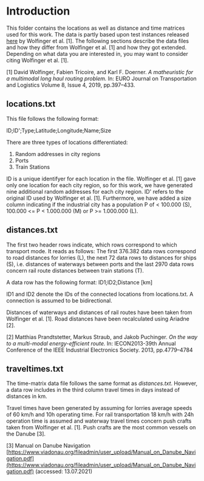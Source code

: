 # Introduction

This folder contains the locations as well as distance and time matrices used for this work. The data is partly based upon test instances released [here](https://plis.univie.ac.at/research/a-matheuristic-for-a-multimodal-long-haul-routing-problem/) by Wolfinger et al. [1]. The following sections describe the data files and how they differ from Wolfinger et al. [1] and how they got extended. Depending on what data you are interested in, you may want to consider citing Wolfinger et al. [1].

[1] David Wolfinger, Fabien Tricoire, and Karl F. Doerner. *A matheuristic for a multimodal long haul routing problem.* In: EURO Journal on Transportation and Logistics Volume 8, Issue 4, 2019, pp.397–433.

## locations.txt

This file follows the following format:

ID;ID';Type;Latitude;Longitude;Name;Size

There are three types of locations differentiated:
1. Random addresses in city regions
2. Ports
3. Train Stations

ID is a unique identifyer for each location in the file. Wolfinger et al. [1] gave only one location for each city region, so for this work, we have generated nine additional random addresses for each city region. ID' refers to the original ID used by Wolfinger et al. [1]. Furthermore, we have added a size column indicating if the industrial city has a population P of < 100.000 (S), 100.000 <= P < 1.000.000 (M) or P >= 1.000.000 (L).

## distances.txt

The first two header rows indicate, which rows correspond to which transport mode. It reads as follows: The first 376.382 data rows correspond to road distances for lorries (L), the next 72 data rows to distances for ships (S), i.e. distances of waterways between ports and the last 2970 data rows concern rail route distances between train stations (T).

A data row has the following format:
ID1;ID2;Distance [km]

ID1 and ID2 denote the IDs of the connected locations from locations.txt. A connection is assumed to be bidirectional.

Distances of waterways and distances of rail routes have been taken from Wolfinger et al. [1]. Road distances have been recalculated using Ariadne [2].

[2] Matthias Prandtstetter, Markus Straub, and Jakob Puchinger. *On the way to a multi-modal energy-efficient route.* In: IECON2013-39th Annual Conference of the IEEE Industrial Electronics Society. 2013, pp.4779–4784

## traveltimes.txt

The time-matrix data file follows the same format as *distances.txt*. However, a data row includes in the third column travel times in days instead of distances in km. 

Travel times have been generated by assuming for lorries average speeds of 60 km/h and 10h operating time. For rail transportation 18 km/h with 24h operation time is assumed and waterway travel times concern push crafts taken from Wolfinger et al. [1]. Push crafts are the most common vessels on the Danube [3].

[3] Manual on Danube Navigation [https://www.viadonau.org/fileadmin/user_upload/Manual_on_Danube_Navigation.pdf](https://www.viadonau.org/fileadmin/user_upload/Manual_on_Danube_Navigation.pdf) (accessed: 13.07.2021)

